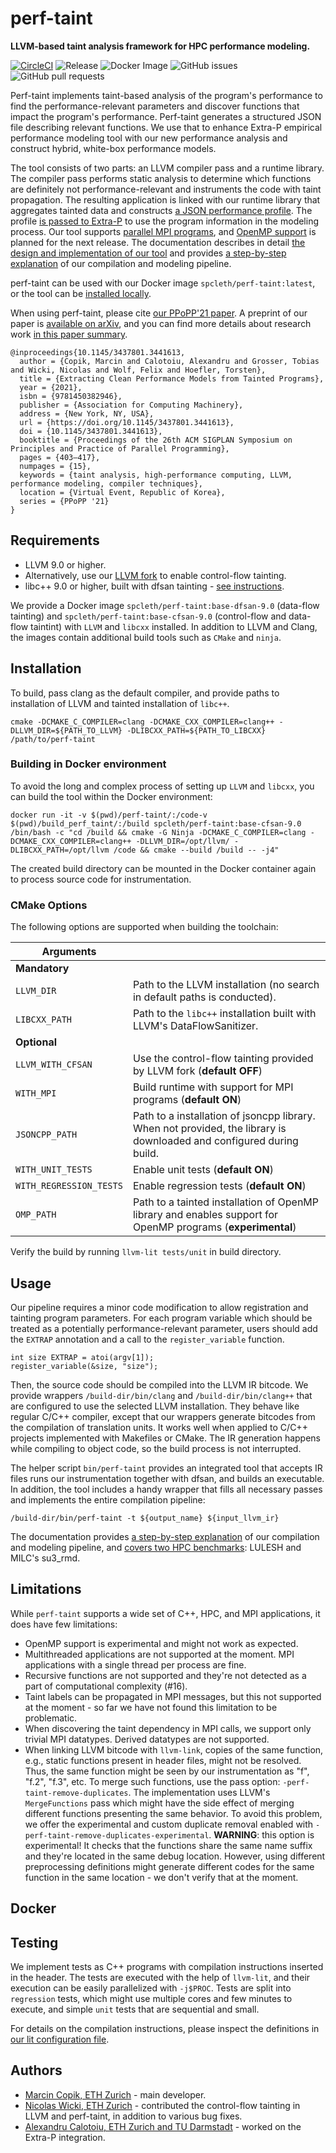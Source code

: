 # perf-taint

**LLVM-based taint analysis framework for HPC performance modeling.**

[![CircleCI](https://circleci.com/gh/spcl/perf-taint.svg?style=shield)](https://circleci.com/gh/spcl/perf-taint)
![Release](https://img.shields.io/github/v/release/spcl/perf-taint)
![Docker Image](https://img.shields.io/docker/v/spcleth/perf-taint/latest?label=Docker)
![GitHub issues](https://img.shields.io/github/issues/spcl/perf-taint)
![GitHub pull requests](https://img.shields.io/github/issues-pr/spcl/perf-taint)

Perf-taint implements taint-based analysis of the program's performance to find the performance-relevant
parameters and discover functions that impact the program's performance. Perf-taint generates
a structured JSON file describing relevant functions. We use that to enhance Extra-P empirical
performance modeling tool with our new performance analysis and construct
hybrid, white-box performance models.

The tool consists of two parts: an LLVM compiler pass and a runtime library. The compiler pass
performs static analysis to determine which functions are definitely not performance-relevant
and instruments the code with taint propagation. The resulting application is linked with our
runtime library that aggregates tainted data and constructs [a JSON performance profile](docs/json.md).
The profile [is passed to Extra-P](docs/extrap.md) to use the program information in the modeling process.
Our tool supports [parallel MPI programs](docs/mpi.md), and [OpenMP support](docs/openmp.md) is planned for the next release.
The documentation describes in detail [the design and implementation of our
tool](docs/design.md) and provides [a step-by-step explanation](docs/example.md) of our compilation and modeling pipeline.

perf-taint can be used with our Docker image `spcleth/perf-taint:latest`, or the tool
can be [installed locally](#installation).

When using perf-taint, please cite [our PPoPP'21 paper](https://doi.org/10.1145/3437801.3441613).
A preprint of our paper is [available on arXiv](https://arxiv.org/abs/2012.15592), and you can
find more details about research work [in this paper summary](https://mcopik.github.io/projects/perf_taint/).

```
@inproceedings{10.1145/3437801.3441613,
  author = {Copik, Marcin and Calotoiu, Alexandru and Grosser, Tobias and Wicki, Nicolas and Wolf, Felix and Hoefler, Torsten},
  title = {Extracting Clean Performance Models from Tainted Programs},
  year = {2021},
  isbn = {9781450382946},
  publisher = {Association for Computing Machinery},
  address = {New York, NY, USA},
  url = {https://doi.org/10.1145/3437801.3441613},
  doi = {10.1145/3437801.3441613},
  booktitle = {Proceedings of the 26th ACM SIGPLAN Symposium on Principles and Practice of Parallel Programming},
  pages = {403–417},
  numpages = {15},
  keywords = {taint analysis, high-performance computing, LLVM, performance modeling, compiler techniques},
  location = {Virtual Event, Republic of Korea},
  series = {PPoPP '21}
}
```

## Requirements

* LLVM 9.0 or higher.
* Alternatively, use our [LLVM fork](https://github.com/nwicki/llvm-project/) to enable control-flow tainting.
* libc++ 9.0 or higher, built with dfsan tainting - [see instructions](https://mcopik.github.io/blog/2020/dataflow/).

We provide a Docker image `spcleth/perf-taint:base-dfsan-9.0` (data-flow tainting) and `spcleth/perf-taint:base-cfsan-9.0` (control-flow and data-flow taintint) with `LLVM` and `libcxx` installed. In addition to LLVM and Clang, the images contain additional build tools such as `CMake` and `ninja`.

## Installation

To build, pass clang as the default compiler, and provide paths to installation of LLVM
and tainted installation of `libc++`.

```
cmake -DCMAKE_C_COMPILER=clang -DCMAKE_CXX_COMPILER=clang++ -DLLVM_DIR=${PATH_TO_LLVM} -DLIBCXX_PATH=${PATH_TO_LIBCXX}  /path/to/perf-taint
```

### Building in Docker environment

To avoid the long and complex process of setting up `LLVM` and `libcxx`, you can build the tool within the Docker environment:

```shell
docker run -it -v $(pwd)/perf-taint/:/code-v $(pwd)/build_perf_taint/:/build spcleth/perf-taint:base-cfsan-9.0 /bin/bash -c "cd /build && cmake -G Ninja -DCMAKE_C_COMPILER=clang -DCMAKE_CXX_COMPILER=clang++ -DLLVM_DIR=/opt/llvm/ -DLIBCXX_PATH=/opt/llvm /code && cmake --build /build -- -j4"
```

The created build directory can be mounted in the Docker container again to process source code for instrumentation.

### CMake Options

The following options are supported when building the toolchain:


| Arguments         |                                                                         |
|-------------------|-------------------------------------------------------------------------|
| **Mandatory**     |                                                                         |
| `LLVM_DIR`        | Path to the LLVM installation (no search in default paths is conducted). |
| `LIBCXX_PATH`     | Path to the `libc++` installation built with LLVM's DataFlowSanitizer.  |
| **Optional**      |                                                                         |
| `LLVM_WITH_CFSAN` | Use the control-flow tainting provided by LLVM fork (**default OFF**)   |
| `WITH_MPI`        | Build runtime with support for MPI programs (**default ON**)            |
| `JSONCPP_PATH`    | Path to a installation of jsoncpp library. When not provided, the library is downloaded and configured during build. |
| `WITH_UNIT_TESTS` | Enable unit tests (**default ON**)                                      |
| `WITH_REGRESSION_TESTS` | Enable regression tests (**default ON**)                          |
| `OMP_PATH`        | Path to a tainted installation of OpenMP library and enables support for OpenMP programs (**experimental**) |

Verify the build by running `llvm-lit tests/unit` in build directory.

## Usage

Our pipeline requires a minor code modification to allow registration and tainting program parameters.
For each program variable which should be treated as a potentially performance-relevant parameter,
users should add the `EXTRAP` annotation and a call to the `register_variable` function.

```
int size EXTRAP = atoi(argv[1]);
register_variable(&size, "size");
```

Then, the source code should be compiled into the LLVM IR bitcode.
We provide wrappers `/build-dir/bin/clang` and `/build-dir/bin/clang++` that are configured
to use the selected LLVM installation. They behave like regular C/C++ compiler, except
that our wrappers generate bitcodes from the compilation of translation units. It works
well when applied to C/C++ projects implemented with Makefiles or CMake. The IR generation
happens while compiling to object code, so the build process is not interrupted.

The helper script `bin/perf-taint` provides an integrated tool that accepts
IR files runs our instrumentation together with dfsan, and builds an executable.
In addition, the tool includes a handy wrapper that fills all necessary passes and
implements the entire compilation pipeline:

```
/build-dir/bin/perf-taint -t ${output_name} ${input_llvm_ir}
```

The documentation provides [a step-by-step explanation](docs/example.md) of our
compilation and modeling pipeline, and [covers two HPC benchmarks](docs/benchmarks.md): LULESH
and MILC's su3_rmd.

## Limitations

While `perf-taint` supports a wide set of C++, HPC, and MPI applications, it does have few limitations:
* OpenMP support is experimental and might not work as expected.
* Multithreaded applications are not supported at the moment. MPI applications with a single thread per process are fine.
* Recursive functions are not supported and they're not detected as a part of computational complexity (#16).
* Taint labels can be propagated in MPI messages, but this not supported at the moment - so far we have not found this limitation to be problematic.
* When discovering the taint dependency in MPI calls, we support only trivial MPI datatypes. Derived datatypes are not supported.
* When linking LLVM bitcode with `llvm-link`, copies of the same function, e.g., static functions present in header files, might not be resolved.
Thus, the same function might be seen by our instrumentation as "f", "f.2", "f.3", etc.
To merge such functions, use the pass option: `-perf-taint-remove-duplicates`.
The implementation uses LLVM's `MergeFunctions` pass which might have the side effect of merging
different functions presenting the same behavior. To avoid this problem, we offer the experimental
and custom duplicate removal enabled with `-perf-taint-remove-duplicates-experimental`.
**WARNING**: this
option is experimental! It checks that the functions share the same name suffix and they're located
in the same debug location. However, using different preprocessing definitions might generate
different codes for the same function in the same location - we don't verify that at the moment.

## Docker

## Testing

We implement tests as C++ programs with compilation instructions inserted in the header.
The tests are executed with the help of `llvm-lit`, and their execution can be easily parallelized with `-j$PROC`.
Tests are split into `regression` tests, which might use multiple cores and few minutes to execute,
and simple `unit` tests that are sequential and small.

For details on the compilation instructions, please inspect the definitions in [our lit
configuration file](tests/lit.cfg.in).

## Authors

* [Marcin Copik, ETH Zurich](https://github.com/mcopik/) - main developer.
* [Nicolas Wicki, ETH Zurich](https://github.com/nwicki/) - contributed the control-flow tainting in LLVM and perf-taint, in addition to various bug fixes.
* [Alexandru Calotoiu, ETH Zurich and TU Darmstadt](https://github.com/acalotoiu) - worked on the Extra-P integration.

